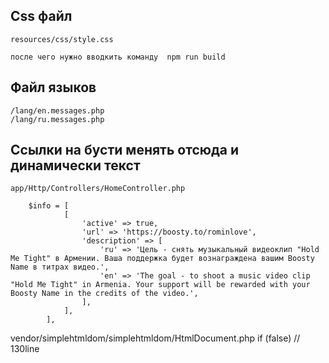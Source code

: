 ## Css файл

```
resources/css/style.css

после чего нужно вводкить команду  npm run build 
```

## Файл языков

```
/lang/en.messages.php
/lang/ru.messages.php
```

## Ссылки на бусти менять отсюда и динамически текст

```
app/Http/Controllers/HomeController.php

    $info = [
            [
                'active' => true,
                'url' => 'https://boosty.to/rominlove',
                'description' => [
                    'ru' => 'Цель - снять музыкальный видеоклип "Hold Me Tight" в Армении. Ваша поддержка будет вознаграждена вашим Boosty Name в титрах видео.',
                    'en' => 'The goal - to shoot a music video clip "Hold Me Tight" in Armenia. Your support will be rewarded with your Boosty Name in the credits of the video.',
                ],
            ],
        ],
```

vendor/simplehtmldom/simplehtmldom/HtmlDocument.php
if (false)  // 130line

